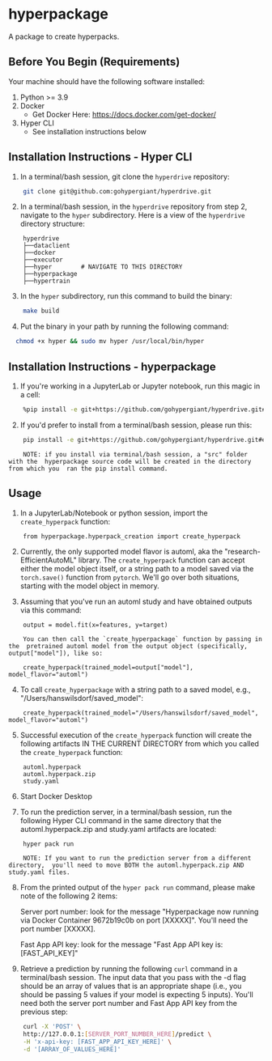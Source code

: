 # hyperpackage

A package to create hyperpacks.

## Before You Begin (Requirements)

Your machine should have the following software installed:

1. Python >= 3.9
2. Docker
   - Get Docker Here: https://docs.docker.com/get-docker/
3. Hyper CLI
   - See installation instructions below

## Installation Instructions - Hyper CLI

1. In a terminal/bash session, git clone the `hyperdrive` repository:

```bash
    git clone git@github.com:gohypergiant/hyperdrive.git
```

2. In a terminal/bash session, in the `hyperdrive` repository from step 2, navigate to the `hyper` subdirectory. Here is a view of the `hyperdrive` directory structure:

```
    hyperdrive
    ├──dataclient
    ├──docker
    ├──executor
    ├──hyper        # NAVIGATE TO THIS DIRECTORY
    ├──hyperpackage
    ├──hypertrain
```

3. In the `hyper` subdirectory, run this command to build the binary:

```bash
    make build
```

4. Put the binary in your path by running the following command:

```bash
  chmod +x hyper && sudo mv hyper /usr/local/bin/hyper
```

## Installation Instructions - hyperpackage

1. If you're working in a JupyterLab or Jupyter notebook, run this magic in a cell:
```bash
    %pip install -e git+https://github.com/gohypergiant/hyperdrive.git#egg=hyperpackage\&subdirectory=hyperpackage
```

2. If you'd prefer to install from a terminal/bash session, please run this:
```bash
    pip install -e git+https://github.com/gohypergiant/hyperdrive.git#egg=hyperpackage\&subdirectory=hyperpackage
```
    
        NOTE: if you install via terminal/bash session, a "src" folder with the  hyperpackage source code will be created in the directory from which you  ran the pip install command.

## Usage

1. In a JupyterLab/Notebook or python session, import the `create_hyperpack` function:

```
    from hyperpackage.hyperpack_creation import create_hyperpack
```

2. Currently, the only supported model flavor is automl, aka the "research-EfficientAutoML" library. The `create_hyperpack` function can accept either the model object itself, or a string path to a model saved via the `torch.save()` function from `pytorch`. We'll go over both situations, starting with the model object in memory.

3. Assuming that you've run an automl study and have obtained outputs via this command:

```
    output = model.fit(x=features, y=target)
```

        You can then call the `create_hyperpackage` function by passing in the  pretrained automl model from the output object (specifically,   output["model"]), like so:

```
    create_hyperpack(trained_model=output["model"], model_flavor="automl")
```
 
4. To call `create_hyperpackage` with a string path to a saved model, e.g., "/Users/hanswilsdorf/saved_model":

```
    create_hyperpack(trained_model="/Users/hanswilsdorf/saved_model", model_flavor="automl")
```

5. Successful execution of the `create_hyperpack` function will create the following artifacts IN THE CURRENT DIRECTORY from which you called the `create_hyperpack` function:

```
    automl.hyperpack
    automl.hyperpack.zip
    study.yaml
```

6. Start Docker Desktop

7. To run the prediction server, in a terminal/bash session, run the following Hyper CLI command in the same directory that the automl.hyperpack.zip and study.yaml artifacts are located:

``` bash
    hyper pack run
```

        NOTE: If you want to run the prediction server from a different directory,  you'll need to move BOTH the automl.hyperpack.zip AND study.yaml files.

8. From the printed output of the `hyper pack run` command, please make note of the following 2 items:

    Server port number: look for the message "Hyperpackage now running via Docker Container 9672b19c0b on port [XXXXX]". You'll need the port number [XXXXX].

    Fast App API key: look for the message "Fast App API key is: [FAST_API_KEY]"

9. Retrieve a prediction by running the following `curl` command in a terminal/bash session. The input data that you pass with the -d flag should be an array of values that is an appropriate shape (i.e., you should be passing 5 values if your model is expecting 5 inputs). You'll need both the server port number and Fast App API key from the previous step:

``` bash
    curl -X 'POST' \
    http://127.0.0.1:[SERVER_PORT_NUMBER_HERE]/predict \
    -H 'x-api-key: [FAST_APP_API_KEY_HERE]' \
    -d '[ARRAY_OF_VALUES_HERE]'
```

